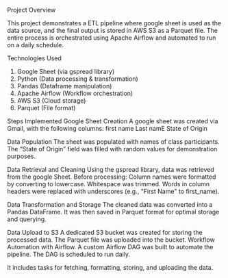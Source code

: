 Project Overview

This project demonstrates a ETL pipeline where google sheet is used as the data source, and the final output is stored in AWS S3 as a Parquet file. 
The entire process is orchestrated using Apache Airflow and automated to run on a daily schedule.

Technologies Used
1. Google Sheet (via gspread library)
2. Python (Data processing & transformation)
3. Pandas (Dataframe manipulation)
4. Apache Airflow (Workflow orchestration)
5. AWS S3 (Cloud storage)
6. Parquet (File format)

Steps Implemented
Google Sheet Creation
A google sheet was created via Gmail, with the following columns:
first name
Last namE
 State of Origin 

Data Population
The sheet was populated with names of class participants. 
The “State of Origin” field was filled with random values for demonstration purposes.

Data Retrieval and Cleaning
Using the gspread library, data was retrieved from the google Sheet. Before processing:
Column names were formatted by converting to lowercase.
Whitespace was trimmed.
Words in column headers were replaced with underscores (e.g., "First Name" to first_name).

Data Transformation and Storage
The cleaned data was converted into a Pandas DataFrame.
It was then saved in Parquet format for optimal storage and querying.

Data Upload to S3
A dedicated S3 bucket was created for storing the processed data.
The Parquet file was uploaded into the bucket.
Workflow Automation with Airflow.
A custom Airflow DAG was built to automate the pipeline.
The DAG is scheduled to run daily.

It includes tasks for fetching, formatting, storing, and uploading the data.

